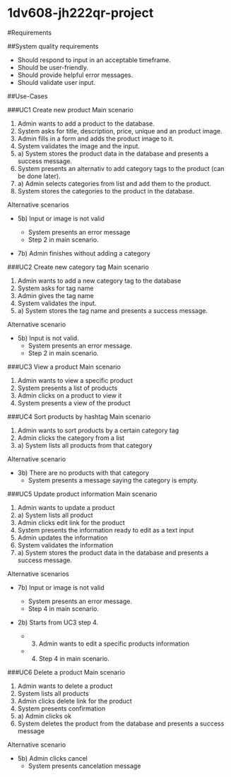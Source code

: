 1dv608-jh222qr-project
===========================

#Requirements

##System quality requirements
- Should respond to input in an acceptable timeframe.
- Should be user-friendly.
- Should provide helpful error messages.
- Should validate user input.	


##Use-Cases

###UC1 Create new product
Main scenario

1. Admin wants to add a product to the database.
2. System asks for title, description, price, unique and an product image.
3. Admin fills in a form and adds the product image to it.
4. System validates the image and the input.
5. a) System stores the product data in the database and presents a success message.
6. System presents an alternativ to add category tags to the product (can be done later).
7. a) Admin selects categories from list and add them to the product.
8. System stores the categories to the product in the database.

Alternative scenarios

- 5b) Input or image is not valid
	- System presents an error message
	- Step 2 in main scenario.

- 7b) Admin finishes without adding a category

###UC2 Create new category tag
Main scenario

1. Admin wants to add a new category tag to the database
2. System asks for tag name
3. Admin gives the tag name
4. System validates the input.
5. a) System stores the tag name and presents a success message.

Alternative scenario

- 5b) Input is not valid.
	- System presents an error message.
	- Step 2 in main scenario.


###UC3 View a product
Main scenario

1. Admin wants to view a specific product
2. System presents a list of products
3. Admin clicks on a product to view it
4. System presents a view of the product

###UC4 Sort products by hashtag
Main scenario

1. Admin wants to sort products by a certain category tag
2. Admin clicks the category from a list
3. a) System lists all products from that category

Alternative scenario

- 3b) There are no products with that category
	- System presents a message saying the category is empty.

###UC5 Update product information
Main scenario

1. Admin wants to update a product
2. a) System lists all product
3. Admin clicks edit link for the product
4. System presents the information ready to edit as a text input
5. Admin updates the information
6. System validates the information
7. a) System stores the product data in the database and presents a success message.

Alternative scenarios

- 7b) Input or image is not valid
	- System presents an error message.
	- Step 4 in main scenario.

- 2b) Starts from UC3 step 4.
	- 3. Admin wants to edit a specific products information
	- 4. Step 4 in main scenario.

###UC6 Delete a product
Main scenario

1. Admin wants to delete a product
2. System lists all products
3. Admin clicks delete link for the product
4. System presents confirmation
5. a) Admin clicks ok
6. System deletes the product from the database and presents a success message

Alternative scenario

- 5b) Admin clicks cancel
	- System presents cancelation message
